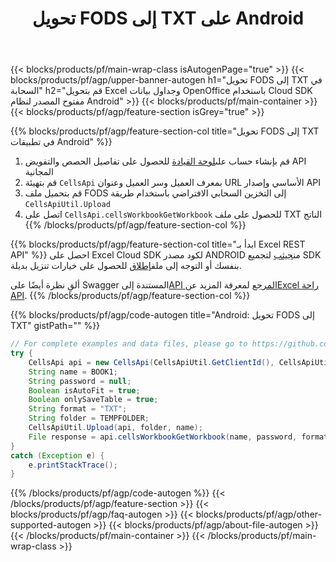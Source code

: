 ﻿---
title: تحويل FODS إلى TXT على Android
description: أتمتة Excel عمليات معالجة الملفات مثل الإنشاء والتحرير والتحويل باستخدام Cloud API و Android SDK مفتوح المصدر
url: /ar/android/conversion/fods-to-txt/
family: cells
platformtag: android
feature: conversion
informat: FODS
outformat: TXT
platform: Android
otherformats: XPS XLTX DIF XML MD PDF HTML CSV XLSX ODS XLTM TIFF TXT FODS XLSM SVG 
---
{{< blocks/products/pf/main-wrap-class isAutogenPage="true" >}}
{{< blocks/products/pf/agp/upper-banner-autogen h1="تحويل FODS إلى TXT في السحابة" h2="قم بتحويل Excel وجداول بيانات OpenOffice باستخدام Cloud SDK مفتوح المصدر لنظام Android" >}}
{{< blocks/products/pf/main-container >}}
{{< blocks/products/pf/agp/feature-section isGrey="true" >}}

{{% blocks/products/pf/agp/feature-section-col title="تحويل FODS إلى TXT في تطبيقات Android" %}}
1.  قم بإنشاء حساب على<a href="https://dashboard.aspose.cloud/">لوحة القيادة</a> للحصول على تفاصيل الحصص والتفويض API المجانية
1. قم بتهيئة ```CellsApi``` بمعرف العميل وسر العميل وعنوان URL الأساسي وإصدار API
1. قم بتحميل ملف FODS إلى التخزين السحابي الافتراضي باستخدام طريقة ```CellsApiUtil.Upload```
1. اتصل على ```CellsApi.cellsWorkbookGetWorkbook``` للحصول على ملف TXT الناتج
{{% /blocks/products/pf/agp/feature-section-col %}}

{{% blocks/products/pf/agp/feature-section-col title="ابدأ بـ Excel REST API" %}}
 احصل على Excel Cloud SDK لكود مصدر ANDROID من[جيثب](https://github.com/aspose-cells-cloud/aspose-cells-cloud-android) لتجميع SDK بنفسك أو التوجه إلى ملف[إطلاق](https://releases.aspose.cloud/) للحصول على خيارات تنزيل بديلة.

 ألقِ نظرة أيضًا على Swagger المستندة إلى[API المرجع](https://apireference.aspose.cloud/cells/) لمعرفة المزيد عن[Excel راحة API](https://products.aspose.cloud/cells/curl/).
{{% /blocks/products/pf/agp/feature-section-col %}}

{{% blocks/products/pf/agp/code-autogen title="Android: تحويل FODS إلى TXT" gistPath="" %}}
```java
// For complete examples and data files, please go to https://github.com/aspose-cells-cloud/aspose-cells-cloud-android/
try {
    CellsApi api = new CellsApi(CellsApiUtil.GetClientId(), CellsApiUtil.GetClientSecret(), CellsApiUtil.GetAPIVersion(), CellsApiUtil.GetBaseUrl());
    String name = BOOK1;
    String password = null;
    Boolean isAutoFit = true;
    Boolean onlySaveTable = true;
    String format = "TXT";
    String folder = TEMPFOLDER;
    CellsApiUtil.Upload(api, folder, name);
    File response = api.cellsWorkbookGetWorkbook(name, password, format, isAutoFit, onlySaveTable, folder, null, null);
}
catch (Exception e) {
    e.printStackTrace();
}
```
{{% /blocks/products/pf/agp/code-autogen %}}
{{< /blocks/products/pf/agp/feature-section >}}
{{< blocks/products/pf/agp/faq-autogen >}}
{{< blocks/products/pf/agp/other-supported-autogen >}}
{{< blocks/products/pf/agp/about-file-autogen >}}
{{< /blocks/products/pf/main-container >}}
{{< /blocks/products/pf/main-wrap-class >}}
